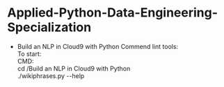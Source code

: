 # Applied-Python-Data-Engineering-Specialization
- Build an NLP in Cloud9 with Python
  Commend lint tools:\
To start:\
CMD:\
cd /Build an NLP in Cloud9 with Python\
./wikiphrases.py --help
